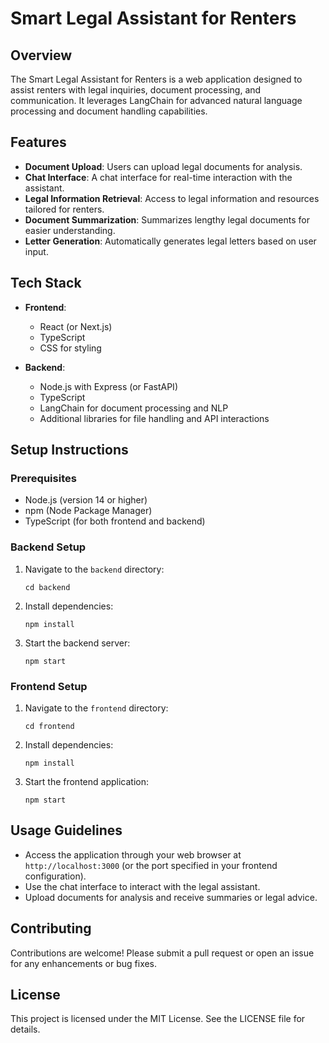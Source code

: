 # Smart Legal Assistant for Renters

## Overview
The Smart Legal Assistant for Renters is a web application designed to assist renters with legal inquiries, document processing, and communication. It leverages LangChain for advanced natural language processing and document handling capabilities.

## Features
- **Document Upload**: Users can upload legal documents for analysis.
- **Chat Interface**: A chat interface for real-time interaction with the assistant.
- **Legal Information Retrieval**: Access to legal information and resources tailored for renters.
- **Document Summarization**: Summarizes lengthy legal documents for easier understanding.
- **Letter Generation**: Automatically generates legal letters based on user input.

## Tech Stack
- **Frontend**: 
  - React (or Next.js)
  - TypeScript
  - CSS for styling

- **Backend**: 
  - Node.js with Express (or FastAPI)
  - TypeScript
  - LangChain for document processing and NLP
  - Additional libraries for file handling and API interactions

## Setup Instructions

### Prerequisites
- Node.js (version 14 or higher)
- npm (Node Package Manager)
- TypeScript (for both frontend and backend)

### Backend Setup
1. Navigate to the `backend` directory:
   ```
   cd backend
   ```
2. Install dependencies:
   ```
   npm install
   ```
3. Start the backend server:
   ```
   npm start
   ```

### Frontend Setup
1. Navigate to the `frontend` directory:
   ```
   cd frontend
   ```
2. Install dependencies:
   ```
   npm install
   ```
3. Start the frontend application:
   ```
   npm start
   ```

## Usage Guidelines
- Access the application through your web browser at `http://localhost:3000` (or the port specified in your frontend configuration).
- Use the chat interface to interact with the legal assistant.
- Upload documents for analysis and receive summaries or legal advice.

## Contributing
Contributions are welcome! Please submit a pull request or open an issue for any enhancements or bug fixes.

## License
This project is licensed under the MIT License. See the LICENSE file for details.